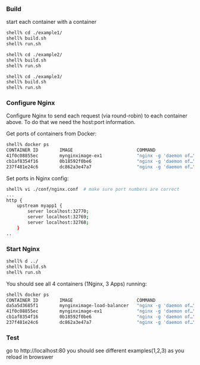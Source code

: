 

### Build
start each container with a container

```bash
shell% cd ./example1/
shell% build.sh
shell% run.sh 
```

```bash
shell% cd ./example2/
shell% build.sh
shell% run.sh
```

```bash
shell% cd ./example3/
shell% build.sh
shell% run.sh
```

### Configure Nginx
Configure Nginx to send each request (via round-robin) to each container above.
To do that we need the host:port information.

Get ports of containers from Docker:
```bash
shell% docker ps 
CONTAINER ID        IMAGE                        COMMAND                  CREATED              STATUS              PORTS                   NAMES
41f0c08855ec        mynginximage-ex1             "nginx -g 'daemon of…"   2 minutes ago        Up 2 minutes        0.0.0.0:32770->80/tcp   mynginx-ex3
cb1af8354f16        0b18592f0be6                 "nginx -g 'daemon of…"   2 minutes ago        Up 2 minutes        0.0.0.0:32769->80/tcp   mynginx-ex2
237f481e24c6        dc862a3e47a7                 "nginx -g 'daemon of…"   3 minutes ago        Up 3 minutes        0.0.0.0:32768->80/tcp   mynginx-ex1
```

Set ports in Nginx config:
```bash
shell% vi ./conf/nginx.conf  # make sure port numbers are correct
...
http {
    upstream myapp1 {
        server localhost:32770;
        server localhost:32769;
        server localhost:32768;
    }
..

```

### Start Nginx
```bash
shell% d ../
shell% build.sh
shell% run.sh
```

You should see all 4 containers (1Nginx, 3 Apps) running:
```bash
shell% docker ps 
CONTAINER ID        IMAGE                        COMMAND                  CREATED              STATUS              PORTS                   NAMES
da5a5d3685f1        mynginximage-load-balancer   "nginx -g 'daemon of…"   About a minute ago   Up About a minute                           mynginx-ex-load-balancer
41f0c08855ec        mynginximage-ex1             "nginx -g 'daemon of…"   2 minutes ago        Up 2 minutes        0.0.0.0:32770->80/tcp   mynginx-ex3
cb1af8354f16        0b18592f0be6                 "nginx -g 'daemon of…"   2 minutes ago        Up 2 minutes        0.0.0.0:32769->80/tcp   mynginx-ex2
237f481e24c6        dc862a3e47a7                 "nginx -g 'daemon of…"   3 minutes ago        Up 3 minutes        0.0.0.0:32768->80/tcp   mynginx-ex1
```

### Test
go to http://localhost:80
you should see different examples(1,2,3) as you reload in browswer
